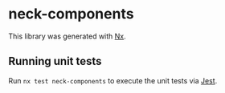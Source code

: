# neck-components

This library was generated with [Nx](https://nx.dev).

## Running unit tests

Run `nx test neck-components` to execute the unit tests via [Jest](https://jestjs.io).
